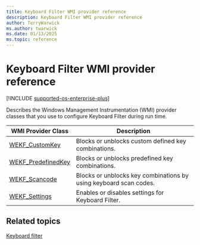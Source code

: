 ```yaml
---
title: Keyboard Filter WMI provider reference
description: Keyboard Filter WMI provider reference
author: TerryWarwick
ms.author: twarwick
ms.date: 01/13/2025
ms.topic: reference
---
```


# Keyboard Filter WMI provider reference

[!INCLUDE [supported-os-enterprise-plus](../../../includes/iot/supported-os-enterprise-plus.md)]

Describes the Windows Management Instrumentation (WMI) provider classes that you use to configure Keyboard Filter during run time.

| WMI Provider Class | Description |
| ------------------ | ----------- |
| [WEKF_CustomKey](wekf-customkey.md) | Blocks or unblocks custom defined key combinations. |
| [WEKF_PredefinedKey](wekf-predefinedkey.md) | Blocks or unblocks predefined key combinations. |
| [WEKF_Scancode](wekf-scancode.md) | Blocks or unblocks key combinations by using keyboard scan codes. |
| [WEKF_Settings](wekf-settings.md) | Enables or disables settings for Keyboard Filter. |

## Related topics

[Keyboard filter](index.md)
